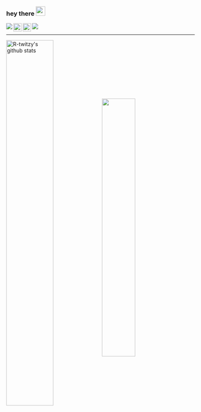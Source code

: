 ### hey there <img src="https://media.giphy.com/media/hvRJCLFzcasrR4ia7z/giphy.gif" width="25px"> 

![](https://komarev.com/ghpvc/?username=R-twitzy&color=green)
<img align="left" src="https://visitor-badge.glitch.me/badge?page_id=r-twitzy.r-twitzy" />
<a href="https://www.instagram.com/m.ramaaa__/">
  <img align="left" alt="Rama's Instagram" width="22px" src="https://raw.githubusercontent.com/hussainweb/hussainweb/main/icons/instagram.png" />
</a>
<a href="https://www.linkedin.com/in/walyul-ahdi-maulana-ramadhan-4574b6231/">
  <img align="left" alt="Rama's LinkedIN" width="22px" src="https://raw.githubusercontent.com/peterthehan/peterthehan/master/assets/linkedin.svg" />
</a>
<br>
<hr />

<div>
<img align="center" src="https://github-readme-stats.vercel.app/api?username=R-twitzy&show_icons=true&include_all_commits=true&theme=radical" alt="R-twitzy's github stats" width="50%"/>
<img align="center" src="https://github-readme-stats.vercel.app/api/top-langs/?username=R-twitzy&layout=compact&theme=radical" width="42%"/>
</div>
  
<br>

